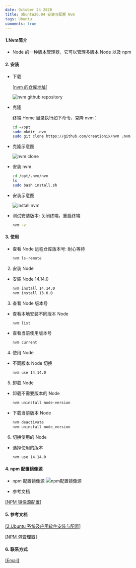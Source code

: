 ```yaml
---
date: October 24 2020
title: Ubuntu20.04 安装与配置 Nvm
tags: Ubuntu
comments: true
---
```


#### 1.Nvm简介 

- Node 的一种版本管理器，它可以管理多版本 Node 以及 npm

#### 2. 安装

- 下载

  [[nvm 的仓库地址]](https://github.com/creationix/nvm)

  ![nvm github repository](https://s1.ax1x.com/2020/10/24/BVoBHs.png)

- 克隆

  终端 Home 目录执行如下命令，克隆 nvm：

  ```bash
  cd ~/opt
  sudo mkdir .nvm 
  sudo git clone https://github.com/creationix/nvm .nvm
  ```

- 克隆示意图

  ![nvm clone](https://s1.ax1x.com/2020/10/24/BVT5QS.png)

- 安装 nvm

  ```bash
  cd /opt/.nvm/nvm
  ls 
  sudo bash install.sh
  ```

- 安装示意图

  ![install nvm](https://s1.ax1x.com/2020/10/24/BV7kJx.png)

- 测试安装版本: 关闭终端，重启终端

  ```bash
  nvm -v
  ```

#### 3. 使用

- 查看 Node 远程仓库版本号: 耐心等待

  ```bash
  nvm ls-remote
  ```

2. 安装 Node

- 安装 Node 14.14.0

  ```bash
  nvm install 14.14.0
  nvm install 13.0.0
  ```

3. 查看 Node 版本号

- 查看本地安装不同版本 Node

  ```bash
  nvm list
  ```

- 查看当前使用版本号

  ```bash
  nvm current
  ```

4. 使用 Node

- 不同版本 Node 切换

  ```bash
  nvm use 14.14.0
  ```

5. 卸载 Node

- 卸载不需要版本的 Node

  ```bash
  nvm uninstall node-version
  ```

- 下载当前版本 Node

  ```bash
  nvm deactivate
  nvm uninstall node_version
  ```

6. 切换使用的 Node

- 选择使用的版本

  ```bash
  nvm use 14.14.0
  ```

#### 4. npm 配置镜像源

- npm 配置镜像源
  ![npm配置镜像源](https://s1.ax1x.com/2020/10/24/BZCbT0.png)

- 参考文档

[[NPM 镜像源配置]](https://web-oyster.github.io/2020/10/24/Node/Npm/NPM%E9%95%9C%E5%83%8F%E6%BA%90%E9%85%8D%E7%BD%AE/)

#### 5. 参考文档

[[2.Ubuntu 系统及应用软件安装与配置]](https://web-oyster.github.io/2020/10/24/Linux/Ubuntu/Ubuntu%E7%B3%BB%E7%BB%9F%E5%8F%8A%E5%BA%94%E7%94%A8%E8%BD%AF%E4%BB%B6%E5%AE%89%E8%A3%85%E4%B8%8E%E9%85%8D%E7%BD%AE/)

[[NPM 包管理器]](https://web-oyster.github.io/2020/10/24/Node/Npm/NPM%E5%8C%85%E7%AE%A1%E7%90%86%E5%99%A8/)

#### 6. 联系方式

[[Email]](yuanmin8888@outlook.com)
